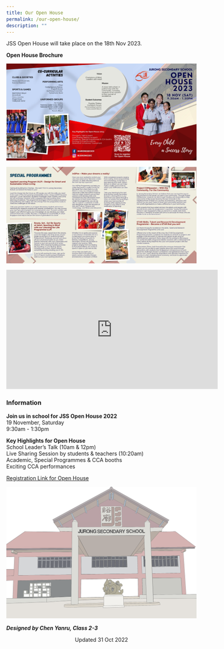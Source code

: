 ```yaml
---
title: Our Open House
permalink: /our-open-house/
description: ""
---
```

JSS Open House will take place on the 18th Nov 2023.



**Open House Brochure**

![JSS Open House Brochure 1](/images/jss%20open%20house%20brochure%201.jpeg)

![JSS Open House Brochure 2](/images/jss%20open%20house%20brochure%202.jpeg)

<iframe width="560" height="315" src="https://www.youtube.com/embed/MP1cQUzX8a4?start=3" title="YouTube video player" frameborder="0" allow="accelerometer; autoplay; clipboard-write; encrypted-media; gyroscope; picture-in-picture" allowfullscreen=""></iframe>

### Information

**Join us in school for JSS Open House 2022**  
19 November, Saturday  
9:30am - 1:30pm  
  
**Key Highlights for Open House**  
School Leader’s Talk (10am &amp; 12pm)  
Live Sharing Session by students &amp; teachers (10:20am)  
Academic, Special Programmes &amp; CCA booths  
Exciting CCA performances  
  

[Registration Link for Open House](https://forms.gle/GEdew5bbEoC8ZGGw6)

![](/images/Monochromatic%20painting%20-%20JSS%20School%20Facade%2013%20Apr%202022%20at%201_35%20PM.png)

_**Designed by Chen Yanru, Class 2-3**_

<center> Updated 31 Oct 2022 </center>
